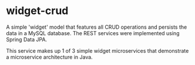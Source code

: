 # widget-crud

A simple 'widget' model that features all CRUD operations and persists the data in a MySQL database. The REST services were implemented using Spring Data JPA. 

This service makes up 1 of 3 simple widget microservices that demonstrate a microservice architecture in Java.
